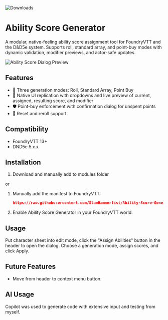 ![Downloads](https://img.shields.io/github/downloads/SlamHammerfist/Ability-Score-Generator/total.svg?style=plastic)

# Ability Score Generator

A modular, native-feeling ability score assignment tool for FoundryVTT and the D&D5e system. Supports roll, standard array, and point-buy modes with dynamic validation, modifier previews, and actor-safe updates.

![Ability Score Dialog Preview](assets/preview.gif)

## Features

- 🧠 Three generation modes: Roll, Standard Array, Point Buy
- 🎯 Native UI replication with dropdowns and live preview of current, assigned, resulting score, and modifier
- 🛡️ Point-buy enforcement with confirmation dialog for unspent points
- 🔄 Reset and reroll support


## Compatibility

- FoundryVTT 13+
- DND5e 5.x.x

## Installation

1. Download and manually add to modules folder

or

1. Manually add the manifest to FoundryVTT:
   ```json
   https://raw.githubusercontent.com/SlamHammerfist/Ability-Score-Generator/refs/heads/main/module.json
2. Enable Ability Score Generator in your FoundryVTT world.

## Usage


Put character sheet into edit mode, click the "Assign Abilities" button in the header to open the dialog. Choose a generation mode, assign scores, and click Apply.

## Future Features

- Move from header to context menu button.

## AI Usage

Copilot was used to generate code with extensive input and testing from myself.